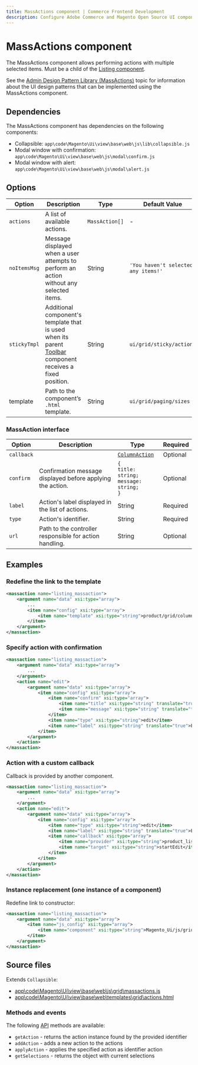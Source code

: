 ```yaml
---
title: MassActions component | Commerce Frontend Development
description: Configure Adobe Commerce and Magento Open Source UI components and integrate them with other components.
---
```


# MassActions component

The MassActions component allows performing actions with multiple selected items. Must be a child of the [Listing component](listing-grid.html).

See the [Admin Design Pattern Library (MassActions)](https://devdocs.magento.com/guides/v2.4/pattern-library/displaying-data/datatable/datatable.html#mass-actions) topic for information about the UI design patterns that can be implemented using the MassActions component.

## Dependencies

The MassActions component has dependencies on the following components:

*  Collapsible: `app\code\Magento\Ui\view\base\web\js\lib\collapsible.js`
*  Modal window with confirmation: `app\code\Magento\Ui\view\base\web\js\modal\confirm.js`
*  Modal window with alert: `app\code\Magento\Ui\view\base\web\js\modal\alert.js`

## Options

| Option       | Description                                                                                                             | Type           | Default Value                      |
|--------------|-------------------------------------------------------------------------------------------------------------------------|----------------|------------------------------------|
| `actions`    | A list of available actions.                                                                                            | `MassAction[]` | -                                  |
| `noItemsMsg` | Message displayed when a user attempts to perform an action without any selected items.                                 | String         | `'You haven't selected any items!'` |
| `stickyTmpl` | Additional component's template that is used when its parent [Toolbar](toolbar.md) component receives a fixed position. | String         | `ui/grid/sticky/actions`           |
| template     | Path to the component’s `.html` template.                                                                               | String         | `ui/grid/paging/sizes`             |

### MassAction interface

| Option     | Description                                                | Type                                                       | Required |
|------------|------------------------------------------------------------|------------------------------------------------------------|----------|
| `callback` |                                                            | [`ColumnAction`](column.md#columnaction-interface)         | Optional |
| `confirm`  | Confirmation message displayed before applying the action. | `{`<br />`title: string;`<br />`message: string;`<br />`}` | Optional |
| `label`    | Action's label displayed in the list of actions.           | String                                                     | Required |
| `type`     | Action's identifier.                                       | String                                                     | Required |
| `url`      | Path to the controller responsible for action handling.    | String                                                     | Optional |

## Examples

### Redefine the link to the template

```xml
<massaction name="listing_massaction">
    <argument name="data" xsi:type="array">
        ...
        <item name="config" xsi:type="array">
            <item name="template" xsi:type="string">product/grid/columns/massactions</item>
        </item>
    </argument>
</massaction>
```

### Specify action with confirmation

```xml
<massaction name="listing_massaction">
    <argument name="data" xsi:type="array">
        ...
    </argument>
    <action name="edit">
        <argument name="data" xsi:type="array">
            <item name="config" xsi:type="array">
                <item name="confirm" xsi:type="array">
                    <item name="title" xsi:type="string" translate="true">Edit items</item>
                    <item name="message" xsi:type="string" translate="true">Are you sure you want to edit selected items?</item>
                </item>
                <item name="type" xsi:type="string">edit</item>
                <item name="label" xsi:type="string" translate="true">Edit</item>
            </item>
        </argument>
    </action>
</massaction>
```

### Action with a custom callback

Callback is provided by another component.

```xml
<massaction name="listing_massaction">
    <argument name="data" xsi:type="array">
        ...
    </argument>
    <action name="edit">
        <argument name="data" xsi:type="array">
            <item name="config" xsi:type="array">
                <item name="type" xsi:type="string">edit</item>
                <item name="label" xsi:type="string" translate="true">Edit</item>
                <item name="callback" xsi:type="array">
                    <item name="provider" xsi:type="string">product_listing.inline_editing</item>
                    <item name="target" xsi:type="string">startEdit</item>
                </item>
            </item>
        </argument>
    </action>
</massaction>
```

### Instance replacement (one instance of a component)

Redefine link to constructor:

```xml
<massaction name="listing_massaction">
    <argument name="data" xsi:type="array">
        <item name="js_config" xsi:type="array">
            <item name="component" xsi:type="string">Magento_Ui/js/grid/massactions</item>
        </item>
    </argument>
</massaction>
```

## Source files

Extends `Collapsible`:

*  [app\code\Magento\Ui\view\base\web\js\grid\massactions.js](https://github.com/magento/magento2/blob/2.4/app/code/Magento/Ui/view/base/web/js/grid/massactions.js)
*  [app\code\Magento\Ui\view\base\web\templates\grid\actions.html](https://github.com/magento/magento2/blob/2.4/app/code/Magento/Ui/view/base/web/templates/grid/actions.html)

### Methods and events

The following [API](https://glossary.magento.com/api) methods are available:

*  `getAction` - returns the action instance found by the provided identifier
*  `addAction` - adds a new action to the actions
*  `applyAction` - applies the specified action as identifier action
*  `getSelections` - returns the object with current selections
